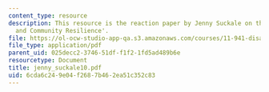 ```yaml
---
content_type: resource
description: This resource is the reaction paper by Jenny Suckale on the topic 'Governance
  and Community Resilience'.
file: https://ol-ocw-studio-app-qa.s3.amazonaws.com/courses/11-941-disaster-vulnerability-and-resilience-spring-2005/6cda6c249e04f2687b462ea51c352c83_jenny_suckale10.pdf
file_type: application/pdf
parent_uid: 025decc2-3746-51df-f1f2-1fd5ad489b6e
resourcetype: Document
title: jenny_suckale10.pdf
uid: 6cda6c24-9e04-f268-7b46-2ea51c352c83
---
```

